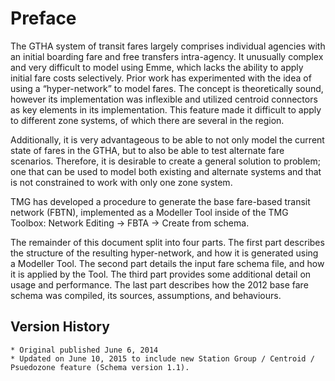 # Preface

The GTHA system of transit fares largely comprises individual agencies with an initial boarding fare and free transfers intra-agency. It unusually complex and very difficult to model using Emme, which lacks the ability to apply initial fare costs selectively.
Prior work has experimented with the idea of using a “hyper-network” to model fares. The concept is theoretically sound, however its implementation was inflexible and utilized centroid connectors as key elements in its implementation. This feature made it difficult to apply to different zone systems, of which there are several in the region. 

Additionally, it is very advantageous to be able to not only model the current state of fares in the GTHA, but to also be able to test alternate fare scenarios. Therefore, it is desirable to create a general solution to problem; one that can be used to model both existing and alternate systems and that is not constrained to work with only one zone system.

TMG has developed a procedure to generate the base fare-based transit network (FBTN), implemented as a Modeller Tool inside of the TMG Toolbox: Network Editing -> FBTA -> Create from schema.

The remainder of this document split into four parts. The first part describes the structure of the resulting hyper-network, and how it is generated using a Modeller Tool. The second part details the input fare schema file, and how it is applied by the Tool. The third part provides some additional detail on usage and performance. The last part describes how the 2012 base fare schema was compiled, its sources, assumptions, and behaviours.

## Version History

    * Original published June 6, 2014
    * Updated on June 10, 2015 to include new Station Group / Centroid / Psuedozone feature (Schema version 1.1).